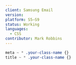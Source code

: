 ```yaml
---
client: Samsung Email
version:
platform: S5–S9
status: Working
languages:
  - CSS
contributor: Mark Robbins
---
```


```css
meta ~ * .your-class-name {}
title ~ * .your-class-name {}
```
